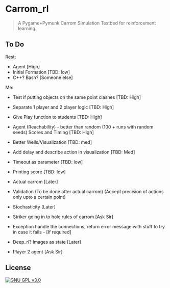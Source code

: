 # Carrom_rl
> A Pygame+Pymunk Carrom Simulation Testbed for reinforcement learning.

## To Do
Rest: 

- Agent [High]
- Initial Formation [TBD: low]
- C++? Bash? [Someone else]

Me:


- Test if putting objects on the same point clashes [TBD: High]
- Separate 1 player and 2 player logic [TBD: High]
- Give Play function to students [TBD: High]
- Agent (Reachability) - better than random (100 + runs with random seeds) Scores and Timing [TBD: High]
- Better Wells/Visualization [TBD: med]
- Add delay and describe action in visualization [TBD: Med]
- Timeout as parameter [TBD: low]
- Printing score [TBD: low]



- Actual carrom [Later]
- Validation (To be done after actual carrom) (Accept precision of actions only upto a certain point)
- Stochasticity [Later]
- Striker going in to hole rules of carrom [Ask Sir]
- Exception handle the connections, return error message with stuff to try in case it fails - [If required]
- Deep_rl? Images as state [Later]
- Player 2 agent [Ask Sir]





## License

[![GNU GPL v3.0](http://www.gnu.org/graphics/gplv3-127x51.png)](http://www.gnu.org/licenses/gpl.html)
